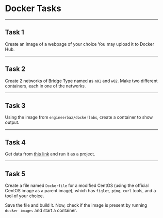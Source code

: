 # Docker Tasks

---

## Task 1
Create an image of a webpage of your choice
You may upload it to Docker Hub.

---

## Task 2
Create 2 networks of Bridge Type named as `n01` and `w02`. Make two different containers, each in one of the networks.

---

## Task 3
Using the image from `engineerbaz/dockerlabs`, create a container to show output.

---

## Task 4
Get data from [this link](https://github.com/engineerbaz/DevOps-B07-TrainingCourse/blob/main/learningTasks/project-todoList.md) and run it as a project.

---

## Task 5
Create a file named `Dockerfile` for a modified CentOS (using the official CentOS image as a parent image), which has `figlet`, `ping`, `curl` tools, and a tool of your choice.

Save the file and build it. Now, check if the image is present by running `docker images` and start a container.
